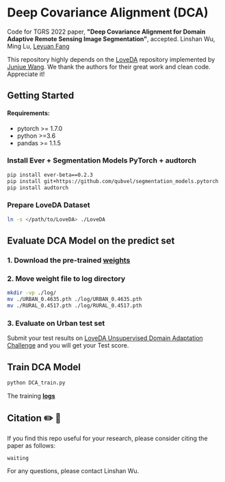 # Deep Covariance Alignment (DCA)
Code for TGRS 2022 paper, **"Deep Covariance Alignment for Domain Adaptive Remote Sensing Image Segmentation"**, accepted.
Linshan Wu, Ming Lu, <a href="https://sites.google.com/site/leyuanfang/home">Leyuan Fang</a>

This repository highly depends on the <a href="https://github.com/Junjue-Wang/LoveDA">LoveDA</a> repository implemented by <a href="https://junjue-wang.github.io/homepage/">Junjue Wang</a>. We thank the authors for their great work and clean code. Appreciate it!
## Getting Started

#### Requirements:
- pytorch >= 1.7.0
- python >=3.6
- pandas >= 1.1.5

### Install Ever + Segmentation Models PyTorch + audtorch
```bash
pip install ever-beta==0.2.3
pip install git+https://github.com/qubvel/segmentation_models.pytorch
pip install audtorch
```


### Prepare LoveDA Dataset

```bash
ln -s </path/to/LoveDA> ./LoveDA
```


## Evaluate DCA Model on the predict set
### 1. Download the pre-trained [<b>weights</b>](https://drive.google.com/drive/folders/1oenWpYADqd-tTx7JeDQknxRNd3mgW2kQ)
### 2. Move weight file to log directory
```bash
mkdir -vp ./log/
mv ./URBAN_0.4635.pth ./log/URBAN_0.4635.pth
mv ./RURAL_0.4517.pth ./log/RURAL_0.4517.pth
```

### 3. Evaluate on Urban test set
Submit your test results on [LoveDA Unsupervised Domain Adaptation Challenge](https://codalab.lisn.upsaclay.fr/competitions/424) and you will get your Test score.

## Train DCA Model
```bash 
python DCA_train.py
```
The training [<b>logs</b>](https://drive.google.com/drive/folders/1oenWpYADqd-tTx7JeDQknxRNd3mgW2kQ)

## Citation ✏️ 📄

If you find this repo useful for your research, please consider citing the paper as follows:

```
waiting
```

For any questions, please contact Linshan Wu.
